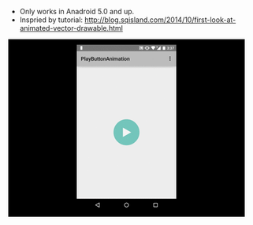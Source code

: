- Only works in Anadroid 5.0 and up.
- Inspried by tutorial: http://blog.sqisland.com/2014/10/first-look-at-animated-vector-drawable.html

![demo](demo.gif)
